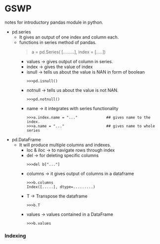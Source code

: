 # GSWP
notes for introductory pandas module in python.
+ pd.series
  - It gives an output of one index and column each.
  - functions in series method of pandas.
    > a = pd.Series( [.........], index = [.....]) 
    - values -> gives output of column in series.
    - index -> gives the value of index
    - isnull -> tells us about the value is NAN in form of boolean
      ```
      >>>pd.isnull()
      ```
    - notnull -> tells us about the value is not NAN.
      ```
      >>>pd.notnull()
      ```
    - name -> it integrates with series functionality
      ```
      >>>a.index.name = "..."             ## gives name to the index.
      >>>a.name = "..."                   ## gives name to whole series
+ pd.DataFrame
  - It will produce multiple columns and indexes.
    - loc & iloc -> to navigate rows through index
    - del -> for deleting specific columns
      ```
      >>>del b["..."]
      ```
    - columns -> it gives output of columns in a dataframe
      ```
      >>>b.columns
      Index([.....], dtype=.........)
      ```
    - T -> Transpose the dataframe
      ```
      >>>b.T
      ```
    - values -> values contained in a DataFrame
      ```
      >>>b.values
      ```
### **Indexing**
